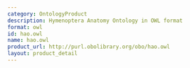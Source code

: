 ```yaml
---
category: OntologyProduct
description: Hymenoptera Anatomy Ontology in OWL format
format: owl
id: hao.owl
name: hao.owl
product_url: http://purl.obolibrary.org/obo/hao.owl
layout: product_detail
---
```

